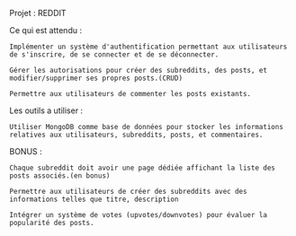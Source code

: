 Projet : REDDIT

Ce qui est attendu :

    Implémenter un système d'authentification permettant aux utilisateurs de s'inscrire, de se connecter et de se déconnecter.

    Gérer les autorisations pour créer des subreddits, des posts, et modifier/supprimer ses propres posts.(CRUD)

    Permettre aux utilisateurs de commenter les posts existants.

Les outils a utiliser :

    Utiliser MongoDB comme base de données pour stocker les informations relatives aux utilisateurs, subreddits, posts, et commentaires.

BONUS :

    Chaque subreddit doit avoir une page dédiée affichant la liste des posts associés.(en bonus)

    Permettre aux utilisateurs de créer des subreddits avec des informations telles que titre, description

    Intégrer un système de votes (upvotes/downvotes) pour évaluer la popularité des posts.
